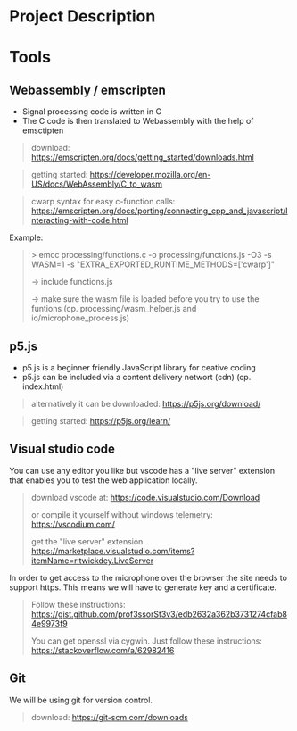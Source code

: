 # Project Description

# Tools

## Webassembly / emscripten

- Signal processing code is written in C
- The C code is then translated to Webassembly with the help of emsctipten

> download: https://emscripten.org/docs/getting_started/downloads.html

> getting started: https://developer.mozilla.org/en-US/docs/WebAssembly/C_to_wasm

> cwarp syntax for easy c-function calls: https://emscripten.org/docs/porting/connecting_cpp_and_javascript/Interacting-with-code.html

Example:

> \> emcc processing/functions.c -o processing/functions.js -O3 -s WASM=1 -s "EXTRA_EXPORTED_RUNTIME_METHODS=['cwarp']"
>
> -> include functions.js
>
> -> make sure the wasm file is loaded before you try to use the funtions (cp. processing/wasm_helper.js and io/microphone_process.js)

## p5.js

- p5.js is a beginner friendly JavaScript library for ceative coding
- p5.js can be included via a content delivery networt (cdn) (cp. index.html)

> alternatively it can be downloaded: https://p5js.org/download/

> getting started: https://p5js.org/learn/

## Visual studio code

You can use any editor you like but vscode has a "live server" extension that enables you to test the web application locally.

> download vscode at: https://code.visualstudio.com/Download
>
> or compile it yourself without windows telemetry: https://vscodium.com/
>
> get the "live server" extension https://marketplace.visualstudio.com/items?itemName=ritwickdey.LiveServer

In order to get access to the microphone over the browser the site needs to support https. This means we will have to generate key and a certificate.

> Follow these instructions: https://gist.github.com/prof3ssorSt3v3/edb2632a362b3731274cfab84e9973f9
>
> You can get openssl via cygwin. Just follow these instructions: https://stackoverflow.com/a/62982416

## Git

We will be using git for version control.

> download: https://git-scm.com/downloads

